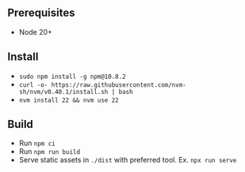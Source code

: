 ## Prerequisites
- Node 20+

## Install
- `sudo npm install -g npm@10.8.2`
- `curl -o- https://raw.githubusercontent.com/nvm-sh/nvm/v0.40.1/install.sh | bash`
- `nvm install 22 && nvm use 22`

## Build
- Run `npm ci`
- Run `npm run build`
- Serve static assets in `./dist` with preferred tool. Ex. `npx run serve`

